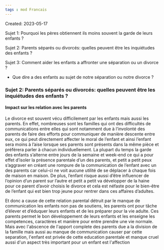 ```yaml
---
tags : mod Francais
---
```

Created: 2023-05-17

Sujet 1: Pourquoi les pères obtiennent ils moins souvent la garde de leurs enfants ?

Sujet 2: Parents séparés ou divorcés: quelles peuvent être les inquiétudes des enfants ?

Sujet 3: Comment aider les enfants a affronter une séparation ou un divorce ?

- Que dire a des enfants au sujet de notre séparation ou notre divorce ?

### **Sujet 2:** Parents séparés ou divorcés: quelles peuvent être les inquiétudes des enfants ?

#### Impact sur les relation avec les parents 


Le divorce est souvent vécu difficilement par les enfants mais aussi les parents. En effet, nombreuses sont les familles qui ont des difficultés de communications entre elles qui sont notamment due à l’involonté des parents de faire des efforts pour communiquer de manière descente entre eux, ce qui peut directement affecter le moral de l’enfant et ainsi l’enfant sera moins à l’aise lorsque ses parents sont présents dans la même pièce et préférera parler à chacun individuellement. La plupart du temps la garde des enfants s’alterne entre jours de la semaine et week-end ce qui a pour effet d’isoler la présence parentale d’un des parents, et petit a petit peux s’aggraver en créant une rompure de la communication de l’enfant avec un des parents car celui-ci ne voit aucune utilité de se déplacer à chaque fois de maison en maison. De plus, l’enfant risque aussi d’être influencer de l’opinion d’un parent sur l’autre et petit a petit va développer de la haine pour ce parent d’avoir choisis le divorce et cela est néfaste pour le bien-être de l’enfant qui est bien trop jeune pour rentrer dans ces affaires d’adultes.


Et donc a cause de cette relation parental détruit par le manque de communication les enfants non pas de soutiens, les parents ont pour tâche d’élever et d’éduquer leurs enfants et de les préparer pour la vie adulte. Ces parents permet le bon développement de leurs enfants et les enseigne les competences, caractères et manière pour entre prendre une vie normale. Mais avec l'abscence de l'apport complete des parents due a la division de la famille mais aussi au manque de communication causer par cette separation, l'enfant est privée de cette education parentale et manque cruel aussi d'un aspect très important pour un enfant est l'affection
